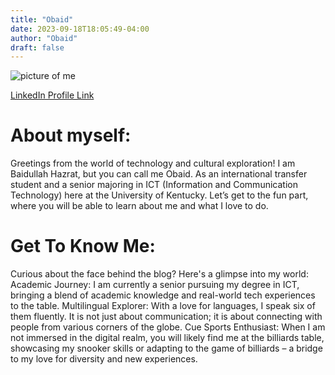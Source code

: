 ```yaml
---
title: "Obaid"
date: 2023-09-18T18:05:49-04:00
author: "Obaid"
draft: false
---
```

![picture of me](https://media.licdn.com/dms/image/D5635AQGDmAwNHRAC1Q/profile-framedphoto-shrink_400_400/0/1695090532347?e=1695697200&v=beta&t=zQI475kAARDrYTSc2M3qeXcXiMNAeBVPCvigcAnygMU)

[LinkedIn Profile Link](https://www.linkedin.com/in/baidullah-hazrat-822112230/)

# About myself: 

Greetings from the world of technology and cultural exploration! I am Baidullah Hazrat, but you can call me Obaid. As an international transfer student and a senior majoring in ICT (Information and Communication Technology) here at the University of Kentucky. Let’s get to the fun part, where you will be able to learn about me and what I love to do.

# Get To Know Me: 

Curious about the face behind the blog? Here's a glimpse into my world:
Academic Journey: I am currently a senior pursuing my degree in ICT, bringing a blend of academic knowledge and real-world tech experiences to the table.
Multilingual Explorer: With a love for languages, I speak six of them fluently. It is not just about communication; it is about connecting with people from various corners of the globe.
Cue Sports Enthusiast: When I am not immersed in the digital realm, you will likely find me at the billiards table, showcasing my snooker skills or adapting to the game of billiards – a bridge to my love for diversity and new experiences.
